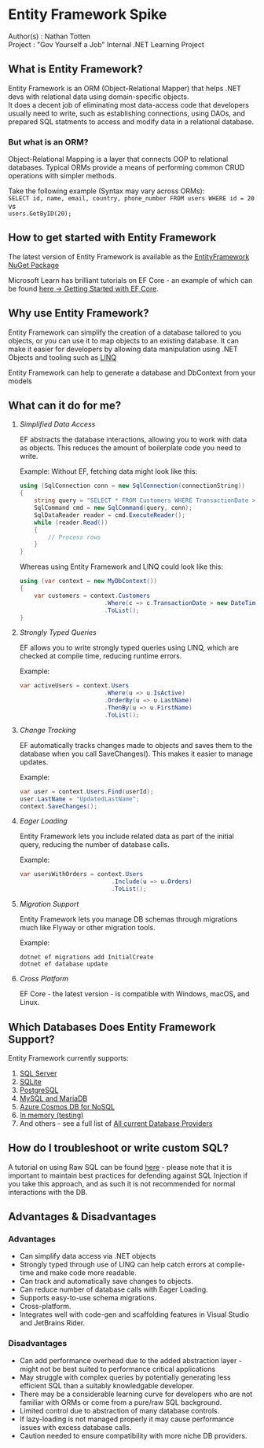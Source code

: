 # Entity Framework Spike

Author(s) : Nathan Totten  
Project : "Gov Yourself a Job" Internal .NET Learning Project

## What is Entity Framework?
Entity Framework is an ORM (Object-Relational Mapper) that helps .NET devs with relational data using domain-specific objects.  
It does a decent job of eliminating most data-access code that developers usually need to write, such as establishing connections, using DAOs, and prepared SQL statments to access and modify data in a relational database.

### But what is an ORM?

Object-Relational Mapping is a layer that connects OOP to relational databases.
Typical ORMs provide a means of performing common CRUD operations with simpler methods.  

Take the following example (Syntax may vary across ORMs):  
`SELECT id, name, email, country, phone_number FROM users WHERE id = 20`  
vs  
`users.GetByID(20);`

## How to get started with Entity Framework

The latest version of Entity Framework is available as the [EntityFramework NuGet Package](https://www.nuget.org/packages/EntityFramework/)

Microsoft Learn has brilliant tutorials on EF Core - an example of which can be found [here -> Getting Started with EF Core](https://learn.microsoft.com/en-gb/ef/core/get-started/overview/first-app?tabs=netcore-cli).

## Why use Entity Framework?

Entity Framework can simplify the creation of a database tailored to you objects, or you can use it to map objects to an existing database. It can make it easier for developers by allowing data manipulation using .NET Objects and tooling such as [LINQ](https://learn.microsoft.com/en-us/dotnet/csharp/linq/)

Entity Framework can help to generate a database and DbContext from your models

## What can it do for me?

1. *Simplified Data Access*  
   
   EF abstracts the database interactions, allowing you to work with data as objects. This reduces the amount of boilerplate code you need to write.

    Example: Without EF, fetching data might look like this:
    ```csharp
    using (SqlConnection conn = new SqlConnection(connectionString))
    {
        string query = "SELECT * FROM Customers WHERE TransactionDate > '2023-01-01'";
        SqlCommand cmd = new SqlCommand(query, conn);
        SqlDataReader reader = cmd.ExecuteReader();
        while (reader.Read())
        {
            // Process rows
        }
    }
    ```  

    Whereas using Entity Framework and LINQ could look like this:  
    ```csharp
    using (var context = new MyDbContext())
    {
        var customers = context.Customers
                            .Where(c => c.TransactionDate > new DateTime(2023, 1, 1))
                            .ToList();
    }
    ```

2. *Strongly Typed Queries*  
   
   EF allows you to write strongly typed queries using LINQ, which are checked at compile time, reducing runtime errors.  

   Example:
    ```csharp  
    var activeUsers = context.Users
                            .Where(u => u.IsActive)
                            .OrderBy(u => u.LastName)
                            .ThenBy(u => u.FirstName)
                            .ToList();
    ```

3. *Change Tracking*  
   
   EF automatically tracks changes made to objects and saves them to the database when you call SaveChanges(). This makes it easier to manage updates.  

   Example:
   ```csharp
   var user = context.Users.Find(userId);
   user.LastName = "UpdatedLastName";
   context.SaveChanges();
   ```

4. *Eager Loading*  

   Entity Framework lets you include related data as part of the initial query, reducing the number of  database calls.  

   Example:  
   ```csharp
   var usersWithOrders = context.Users
                             .Include(u => u.Orders)
                             .ToList();  
   ```

5. *Migration Support*  
   
   Entity Framework lets you manage DB schemas through migrations much like Flyway or other migration tools.  

   Example:  
   ```
   dotnet ef migrations add InitialCreate
   dotnet ef database update
   ```

6. *Cross Platform*  
   
   EF Core - the latest version - is compatible with Windows, macOS, and Linux.

## Which Databases Does Entity Framework Support?

Entity Framework currently supports:  
1. [SQL Server](https://learn.microsoft.com/en-gb/ef/core/providers/sql-server/)
2. [SQLite](https://learn.microsoft.com/en-gb/ef/core/providers/sqlite/)
3. [PostgreSQL](http://www.npgsql.org/efcore/index.html)
4. [MySQL and MariaDB](https://github.com/PomeloFoundation/Pomelo.EntityFrameworkCore.MySql)
5. [Azure Cosmos DB for NoSQL](https://learn.microsoft.com/en-gb/ef/core/providers/cosmos/)
6. [In memory (testing)](https://learn.microsoft.com/en-gb/ef/core/providers/in-memory/)
7. And others - see a full list of [All current Database Providers](https://learn.microsoft.com/en-gb/ef/core/providers/)

## How do I troubleshoot or write custom SQL?

A tutorial on using Raw SQL can be found [here](https://learn.microsoft.com/en-gb/ef/core/querying/sql-queries?tabs=sqlserver) - please note that it is important to maintain best practices for defending against SQL Injection if you take this approach, and as such it is not recommended for normal interactions with the DB.

## Advantages & Disadvantages

### Advantages
+ Can simplify data access via .NET objects
+ Strongly typed through use of LINQ can help catch errors at compile-time and make code more readable.
+ Can track and automatically save changes to objects.
+ Can reduce number of database calls with Eager Loading.
+ Supports easy-to-use schema migrations.
+ Cross-platform.
+ Integrates well with code-gen and scaffolding features in Visual Studio and JetBrains Rider.
  

### Disadvantages
- Can add performance overhead due to the added abstraction layer - might not be best suited to performance critical applications
- May struggle with complex queries by potentially generating less efficient SQL than a suitably knowledgable developer.
- There may be a considerable learning curve for developers who are not familiar with ORMs or come from a pure/raw SQL background.
- Limited control due to abstraction of many database controls.
- If lazy-loading is not managed properly it may cause performance issues with excess database calls.
- Caution needed to ensure compatibility with more niche DB providers.
